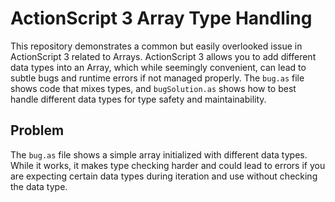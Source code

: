 # ActionScript 3 Array Type Handling

This repository demonstrates a common but easily overlooked issue in ActionScript 3 related to Arrays. ActionScript 3 allows you to add different data types into an Array, which while seemingly convenient, can lead to subtle bugs and runtime errors if not managed properly.  The `bug.as` file shows code that mixes types, and `bugSolution.as` shows how to best handle different data types for type safety and maintainability.

## Problem

The `bug.as` file shows a simple array initialized with different data types. While it works, it makes type checking harder and could lead to errors if you are expecting certain data types during iteration and use without checking the data type.